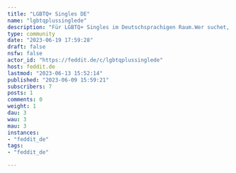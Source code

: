 ```yaml
---
title: "LGBTQ+ Singles DE" 
name: "lgbtqplussinglede"
description: "Für LGBTQ+ Singles im Deutschsprachigen Raum.Wer suchet, der findet.In erster Linie dient diese Community dazu, seine große liebe zu finden. Jedoch kann man auch nach freunden etc. Ausschau halten.Stell Dich einfach vor und mal sehen ob sich dein passendes Gegenstück meldet.Ein höfliches benehmen wird vorausgesetzt.Selfies erlaubt, doch keine Nacktheit."
type: community
date: "2023-06-19 17:59:28"
draft: false
nsfw: false
actor_id: "https://feddit.de/c/lgbtqplussinglede"
host: feddit.de
lastmod: "2023-06-13 15:52:14"
published: "2023-06-09 15:59:21"
subscribers: 7
posts: 1
comments: 0
weight: 1
dau: 3
wau: 3
mau: 3
instances:
- "feddit_de"
tags: 
- "feddit_de"

---
```

